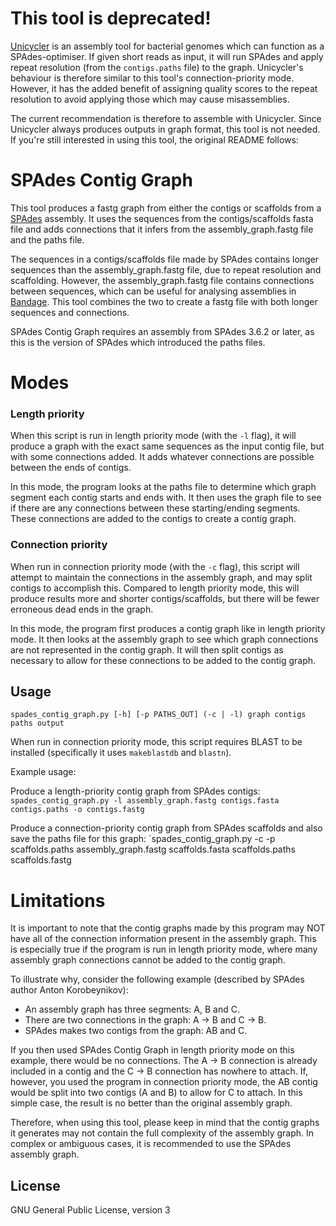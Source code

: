 # This tool is deprecated!

[Unicycler](https://github.com/rrwick/Unicycler) is an assembly tool for bacterial genomes which can function as a SPAdes-optimiser. If given short reads as input, it will run SPAdes and apply repeat resolution (from the `contigs.paths` file) to the graph. Unicycler's behaviour is therefore similar to this tool's connection-priority mode. However, it has the added benefit of assigning quality scores to the repeat resolution to avoid applying those which may cause misassemblies.

The current recommendation is therefore to assemble with Unicycler. Since Unicycler always produces outputs in graph format, this tool is not needed. If you're still interested in using this tool, the original README follows:



# SPAdes Contig Graph

This tool produces a fastg graph from either the contigs or scaffolds from a [SPAdes](http://bioinf.spbau.ru/spades) assembly.  It uses the sequences from the contigs/scaffolds fasta file and adds connections that it infers from the assembly_graph.fastg file and the paths file.

The sequences in a contigs/scaffolds file made by SPAdes contains longer sequences than the assembly_graph.fastg file, due to repeat resolution and scaffolding.  However, the assembly_graph.fastg file contains connections between sequences, which can be useful for analysing assemblies in [Bandage](http://rrwick.github.io/Bandage/).  This tool combines the two to create a fastg file with both longer sequences and connections.

SPAdes Contig Graph requires an assembly from SPAdes 3.6.2 or later, as this is the version of SPAdes which introduced the paths files.



# Modes

### Length priority

When this script is run in length priority mode (with the `-l` flag), it will produce a graph with the exact same sequences as the input contig file, but with some connections added.  It adds whatever connections are possible between the ends of contigs.

In this mode, the program looks at the paths file to determine which graph segment each contig starts and ends with.  It then uses the graph file to see if there are any connections between these starting/ending segments.  These connections are added to the contigs to create a contig graph.

### Connection priority

When run in connection priority mode (with the `-c` flag), this script will attempt to maintain the connections in the assembly graph, and may split contigs to accomplish this.  Compared to length priority mode, this will produce results more and shorter contigs/scaffolds, but there will be fewer erroneous dead ends in the graph.

In this mode, the program first produces a contig graph like in length priority mode.  It then looks at the assembly graph to see which graph connections are not represented in the contig graph.  It will then split contigs as necessary to allow for these connections to be added to the contig graph.



## Usage

```spades_contig_graph.py [-h] [-p PATHS_OUT] (-c | -l) graph contigs paths output```

When run in connection priority mode, this script requires BLAST to be installed (specifically it uses `makeblastdb` and `blastn`).

Example usage:

Produce a length-priority contig graph from SPAdes contigs:
`spades_contig_graph.py -l assembly_graph.fastg contigs.fasta contigs.paths -o contigs.fastg`

Produce a connection-priority contig graph from SPAdes scaffolds and also save the paths file for this graph:
`spades_contig_graph.py -c -p scaffolds.paths assembly_graph.fastg scaffolds.fasta scaffolds.paths scaffolds.fastg



# Limitations

It is important to note that the contig graphs made by this program may NOT have all of the connection information present in the assembly graph.  This is especially true if the program is run in length priority mode, where many assembly graph connections cannot be added to the contig graph.

To illustrate why, consider the following example (described by SPAdes author Anton Korobeynikov):
* An assembly graph has three segments: A, B and C.
* There are two connections in the graph: A -> B and C -> B.
* SPAdes makes two contigs from the graph: AB and C.

If you then used SPAdes Contig Graph in length priority mode on this example, there would be no connections.  The A -> B connection is already included in a contig and the C -> B connection has nowhere to attach.  If, however, you used the program in connection priority mode, the AB contig would be split into two contigs (A and B) to allow for C to attach.  In this simple case, the result is no better than the original assembly graph.

Therefore, when using this tool, please keep in mind that the contig graphs it generates may not contain the full complexity of the assembly graph.  In complex or ambiguous cases, it is recommended to use the SPAdes assembly graph.



## License

GNU General Public License, version 3
